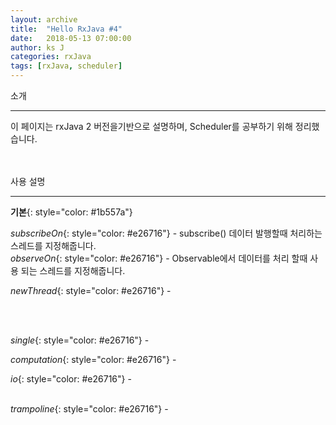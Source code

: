 ```yaml
---
layout: archive
title:  "Hello RxJava #4"
date:   2018-05-13 07:00:00
author: ks J
categories: rxJava
tags: [rxJava, scheduler]
---
```


소개
<hr/>
이 페이지는 rxJava 2 버전을기반으로 설명하며, Scheduler를 공부하기 위해 정리했습니다. 
<br/>
<br/>
<br/>

사용 설명
<hr/>

__기본__{: style="color: #1b557a"} <br >


_subscribeOn_{: style="color: #e26716"} - subscribe() 데이터 발행할때 처리하는 스레드를 지정해줍니다.  <br >
_observeOn_{: style="color: #e26716"} - Observable에서 데이터를 처리 할때 사용 되는 스레드를 지정해줍니다.<br >

_newThread_{: style="color: #e26716"} -  
<br />



<br/>

_single_{: style="color: #e26716"} -  <br >



_computation_{: style="color: #e26716"} - 
<br/>


_io_{: style="color: #e26716"} -  
<br >


_trampoline_{: style="color: #e26716"} -  

